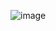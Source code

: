 ![image](https://user-images.githubusercontent.com/91827137/210155610-c314e19f-b840-4d71-84cc-58ac60849098.png)
